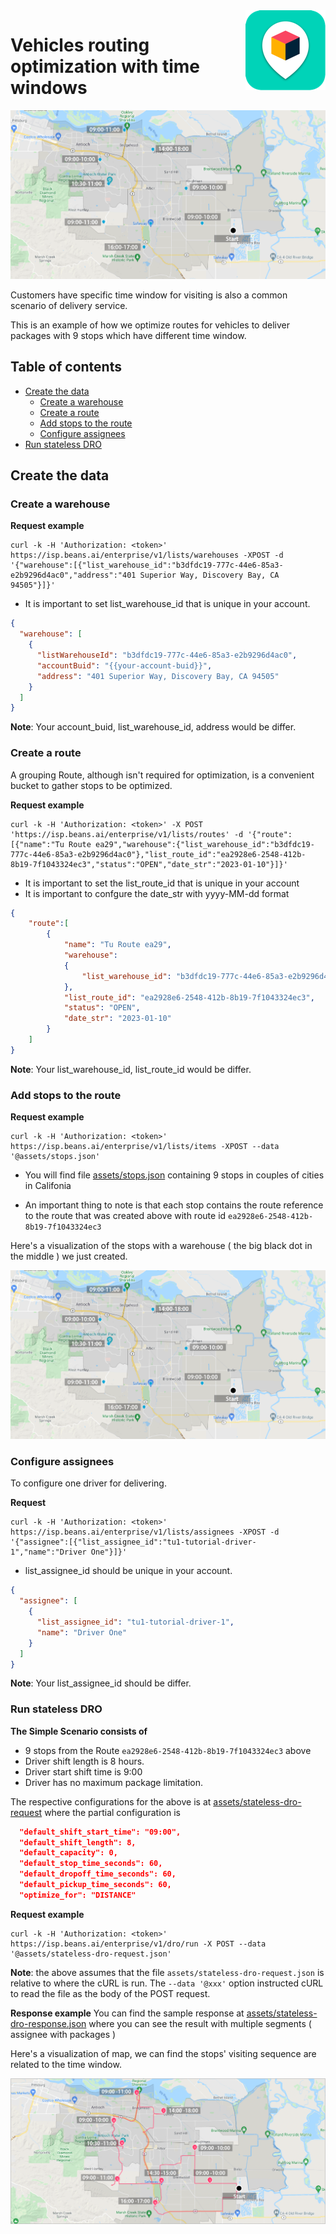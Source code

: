 

<img src="../assets/images/beans-128x128.png" align="right" />

# Vehicles routing optimization with time windows

![Stops](assets/images/stops.png)

Customers have specific time window for visiting is also a common scenario of delivery service.

This is an example of how we optimize routes for vehicles to deliver packages with 9 stops which have different time window.


## Table of contents
- [Create the data](#create-the-data)
  - [Create a warehouse](#create-a-warehouse)
  - [Create a route](#create-a-route)
  - [Add stops to the route](#add-stops-to-the-route)
  - [Configure assignees](#configure-assignees)
- [Run stateless DRO](#run-stateless-dro)



## Create the data
### Create a warehouse

**Request example**

```
curl -k -H 'Authorization: <token>' https://isp.beans.ai/enterprise/v1/lists/warehouses -XPOST -d '{"warehouse":[{"list_warehouse_id":"b3dfdc19-777c-44e6-85a3-e2b9296d4ac0","address":"401 Superior Way, Discovery Bay, CA 94505"}]}'
```

- It is important to set list_warehouse_id that is unique in your account.

```json
{
  "warehouse": [
    {
      "listWarehouseId": "b3dfdc19-777c-44e6-85a3-e2b9296d4ac0",
      "accountBuid": "{{your-account-buid}}",
      "address": "401 Superior Way, Discovery Bay, CA 94505"
    }
  ]
}
```

**Note**: Your account_buid, list_warehouse_id, address would be differ.

### Create a route

A grouping Route, although isn't required for optimization, is a convenient bucket to gather
stops to be optimized.

**Request example**

```
curl -k -H 'Authorization: <token>' -X POST 'https://isp.beans.ai/enterprise/v1/lists/routes' -d '{"route":[{"name":"Tu Route ea29","warehouse":{"list_warehouse_id":"b3dfdc19-777c-44e6-85a3-e2b9296d4ac0"},"list_route_id":"ea2928e6-2548-412b-8b19-7f1043324ec3","status":"OPEN","date_str":"2023-01-10"}]}'
```

- It is important to set the list_route_id that is unique in your account
- It is important to confgure the date_str with yyyy-MM-dd format

```json
{
    "route":[
        {
            "name": "Tu Route ea29",
            "warehouse":
            {
                "list_warehouse_id": "b3dfdc19-777c-44e6-85a3-e2b9296d4ac0"
            },
            "list_route_id": "ea2928e6-2548-412b-8b19-7f1043324ec3",
            "status": "OPEN",
            "date_str": "2023-01-10"
        }
    ]
}
```

**Note**: Your list_warehouse_id, list_route_id would be differ.

### Add stops to the route

**Request example**

```
curl -k -H 'Authorization: <token>' https://isp.beans.ai/enterprise/v1/lists/items -XPOST --data '@assets/stops.json'
```

- You will find file [assets/stops.json](assets/stops.json) containing 9 stops in couples of cities in Califonia

- An important thing to note is that each stop contains the route reference to the route that was created above with route id `ea2928e6-2548-412b-8b19-7f1043324ec3`

Here's a visualization of the stops with a warehouse ( the big black dot in the middle ) we just created.

![stops](assets/images/stops.png)

### Configure assignees

To configure one driver for delivering.

**Request**

```
curl -k -H 'Authorization: <token>' https://isp.beans.ai/enterprise/v1/lists/assignees -XPOST -d '{"assignee":[{"list_assignee_id":"tu1-tutorial-driver-1","name":"Driver One"}]}'
```

- list_assignee_id should be unique in your account.

```json
{
  "assignee": [
    {
      "list_assignee_id": "tu1-tutorial-driver-1",
      "name": "Driver One"
    }
  ]
}
```

**Note**: Your list_assignee_id should be differ.

### Run stateless DRO

**The Simple Scenario consists of**

- 9 stops from the Route `ea2928e6-2548-412b-8b19-7f1043324ec3` above
- Driver shift length is 8 hours.
- Driver start shift time is 9:00
- Driver has no maximum package limitation.

The respective configurations for the above is at [assets/stateless-dro-request](assets/stateless-dro-request.json)  where the partial configuration is

```json
  "default_shift_start_time": "09:00",
  "default_shift_length": 8,
  "default_capacity": 0,
  "default_stop_time_seconds": 60,
  "default_dropoff_time_seconds": 60,
  "default_pickup_time_seconds": 60,
  "optimize_for": "DISTANCE"
```

**Request example**

```
curl -k -H 'Authorization: <token>' https://isp.beans.ai/enterprise/v1/dro/run -X POST --data '@assets/stateless-dro-request.json'
```

**Note**: the above assumes that the file `assets/stateless-dro-request.json` is relative to where the cURL is run. The `--data '@xxx'` option instructed cURL to read the file as the body of the POST request.

**Response example**
You can find the sample response at [assets/stateless-dro-response.json](assets/stateless-dro-response.json) where you can see the result with multiple segments ( assignee with packages )

Here's a visualization of map, we can find the stops' visiting sequence are related to the time window.

![DRO Result](assets/images/dro-result.png)



